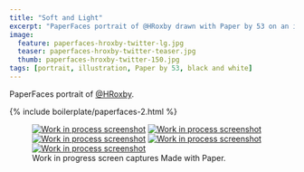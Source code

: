 ```yaml
---
title: "Soft and Light"
excerpt: "PaperFaces portrait of @HRoxby drawn with Paper by 53 on an iPad."
image: 
  feature: paperfaces-hroxby-twitter-lg.jpg
  teaser: paperfaces-hroxby-twitter-teaser.jpg
  thumb: paperfaces-hroxby-twitter-150.jpg
tags: [portrait, illustration, Paper by 53, black and white]
---
```


PaperFaces portrait of [@HRoxby](http://twitter.com/HRoxby).

{% include boilerplate/paperfaces-2.html %}

<figure class="third">
  <a href="{{ site.url }}/images/paperfaces-hroxby-process-1-lg.jpg"><img src="{{ site.url }}/images/paperfaces-hroxby-process-1-600.jpg" alt="Work in process screenshot"></a>
  <a href="{{ site.url }}/images/paperfaces-hroxby-process-2-lg.jpg"><img src="{{ site.url }}/images/paperfaces-hroxby-process-2-600.jpg" alt="Work in process screenshot"></a>
  <a href="{{ site.url }}/images/paperfaces-hroxby-process-3-lg.jpg"><img src="{{ site.url }}/images/paperfaces-hroxby-process-3-600.jpg" alt="Work in process screenshot"></a>
  <a href="{{ site.url }}/images/paperfaces-hroxby-process-4-lg.jpg"><img src="{{ site.url }}/images/paperfaces-hroxby-process-4-600.jpg" alt="Work in process screenshot"></a>
  <a href="{{ site.url }}/images/paperfaces-hroxby-process-5-lg.jpg"><img src="{{ site.url }}/images/paperfaces-hroxby-process-5-600.jpg" alt="Work in process screenshot"></a>
  <figcaption>Work in progress screen captures Made with Paper.</figcaption>
</figure>